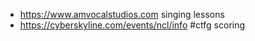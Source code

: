 - https://www.amvocalstudios.com singing lessons
- https://cyberskyline.com/events/ncl/info #ctfg scoring